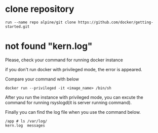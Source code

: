 # clone repository
```
run --name repo alpine/git clone https://github.com/docker/getting-started.git
```
# not found "kern.log"
Please, check your command for running docker instance

if you don't run docker with privileged mode, the error is appeared.

Compare your command with below
```
docker run --privileged -it <image_name> /bin/sh
```

After you run the instance with privileged mode, you can excute the command for running rsyslogd(it is server running command).

Finally you can find the log file when you use the command below.
```
/app # ls /var/log/
kern.log  messages
```

